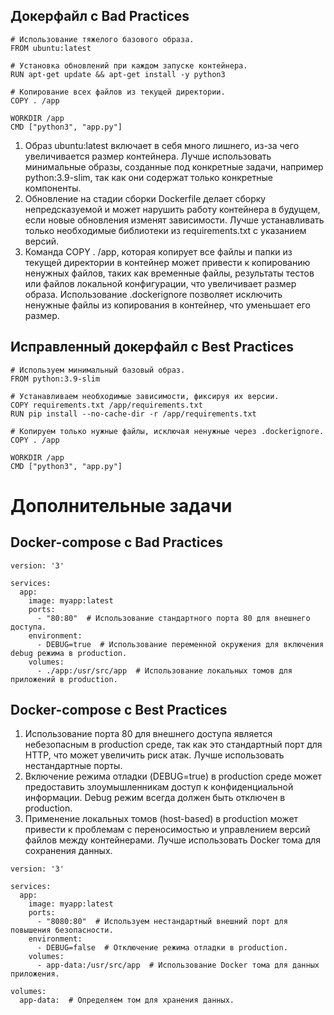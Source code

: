 ## Докерфайл с Bad Practices
```
# Использование тяжелого базового образа.
FROM ubuntu:latest

# Установка обновлений при каждом запуске контейнера.
RUN apt-get update && apt-get install -y python3

# Копирование всех файлов из текущей директории.
COPY . /app

WORKDIR /app
CMD ["python3", "app.py"]
```

 1. Образ ubuntu:latest включает в себя много лишнего, из-за чего увеличивается размер контейнера. Лучше использовать минимальные образы, созданные под конкретные задачи, например python:3.9-slim, так как они содержат только конкретные компоненты.
 2. Обновление на стадии сборки Dockerfile делает сборку непредсказуемой и может нарушить работу контейнера в будущем, если новые обновления изменят зависимости. Лучше устанавливать только необходимые библиотеки из requirements.txt с указанием версий.
 3. Команда COPY . /app, которая копирует все файлы и папки из текущей директории в контейнер может привести к копированию ненужных файлов, таких как временные файлы, результаты тестов или файлов локальной конфигурации, что увеличивает размер образа. Использование .dockerignore позволяет исключить ненужные файлы из копирования в контейнер, что уменьшает его размер. 

## Исправленный докерфайл с Best Practices
```
# Используем минимальный базовый образ.
FROM python:3.9-slim

# Устанавливаем необходимые зависимости, фиксируя их версии.
COPY requirements.txt /app/requirements.txt
RUN pip install --no-cache-dir -r /app/requirements.txt

# Копируем только нужные файлы, исключая ненужные через .dockerignore.
COPY . /app

WORKDIR /app
CMD ["python3", "app.py"]
```
# Дополнительные задачи
## Docker-compose с Bad Practices
```
version: '3'

services:
  app:
    image: myapp:latest
    ports:
      - "80:80"  # Использование стандартного порта 80 для внешнего доступа.
    environment:
      - DEBUG=true  # Использование переменной окружения для включения debug режима в production.
    volumes:
      - ./app:/usr/src/app  # Использование локальных томов для приложений в production.
```
## Docker-compose с Best Practices

 1. Использование порта 80 для внешнего доступа является небезопасным в production среде, так как это стандартный порт для HTTP, что может увеличить риск атак. Лучше использовать нестандартные порты.
 2. Включение режима отладки (DEBUG=true) в production среде может предоставить злоумышленникам доступ к конфиденциальной информации. Debug режим всегда должен быть отключен в production.
 3. Применение локальных томов (host-based) в production может привести к проблемам с переносимостью и управлением версий файлов между контейнерами. Лучше использовать Docker тома для сохранения данных.

```
version: '3'

services:
  app:
    image: myapp:latest
    ports:
      - "8080:80"  # Используем нестандартный внешний порт для повышения безопасности.
    environment:
      - DEBUG=false  # Отключение режима отладки в production.
    volumes:
      - app-data:/usr/src/app  # Использование Docker тома для данных приложения.

volumes:
  app-data:  # Определяем том для хранения данных.
```